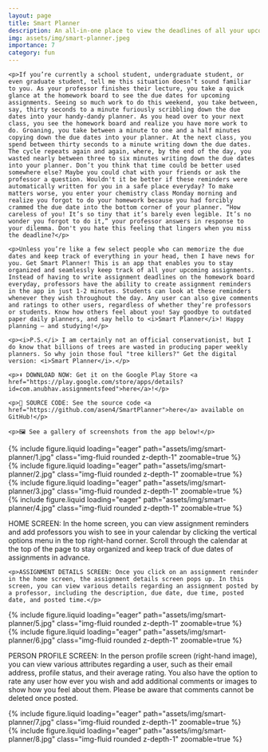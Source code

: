 ```yaml
---
layout: page
title: Smart Planner
description: An all-in-one place to view the deadlines of all your upcoming assignments. (July 2022)
img: assets/img/smart-planner.jpeg
importance: 7
category: fun
---
```


<div>

    <p>If you’re currently a school student, undergraduate student, or even graduate student, tell me this situation doesn’t sound familiar to you. As your professor finishes their lecture, you take a quick glance at the homework board to see the due dates for upcoming assignments. Seeing so much work to do this weekend, you take between, say, thirty seconds to a minute furiously scribbling down the due dates into your handy-dandy planner. As you head over to your next class, you see the homework board and realize you have more work to do. Groaning, you take between a minute to one and a half minutes copying down the due dates into your planner. At the next class, you spend between thirty seconds to a minute writing down the due dates. The cycle repeats again and again, where, by the end of the day, you wasted nearly between three to six minutes writing down the due dates into your planner. Don’t you think that time could be better used somewhere else? Maybe you could chat with your friends or ask the professor a question. Wouldn't it be better if these reminders were automatically written for you in a safe place everyday? To make matters worse, you enter your chemistry class Monday morning and realize you forgot to do your homework because you had forcibly crammed the due date into the bottom corner of your planner. “How careless of you! It’s so tiny that it’s barely even legible. It’s no wonder you forgot to do it,” your professor answers in response to your dilemma. Don't you hate this feeling that lingers when you miss the deadline?</p>

    <p>Unless you’re like a few select people who can memorize the due dates and keep track of everything in your head, then I have news for you. Get Smart Planner! This is an app that enables you to stay organized and seamlessly keep track of all your upcoming assignments. Instead of having to write assignment deadlines on the homework board everyday, professors have the ability to create assignment reminders in the app in just 1-2 minutes. Students can look at these reminders whenever they wish throughout the day. Any user can also give comments and ratings to other users, regardless of whether they’re professors or students. Know how others feel about you! Say goodbye to outdated paper daily planners, and say hello to <i>Smart Planner</i>! Happy planning — and studying!</p>

    <p><i>P.S.</i> I am certainly not an official conservationist, but I do know that billions of trees are wasted in producing paper weekly planners. So why join those foul "tree killers?" Get the digital version: <i>Smart Planner</i>.</p>

    <p>⬇️ DOWNLOAD NOW: Get it on the Google Play Store <a href="https://play.google.com/store/apps/details?id=com.anubhav.assignmentsfeed">here</a>!</p>

    <p>📜 SOURCE CODE: See the source code <a href="https://github.com/asen4/SmartPlanner">here</a> available on GitHub!</p>

    <p>🖼️ See a gallery of screenshots from the app below!</p>

</div>

<div class="row">
    <div class="col-sm mt-3 mt-md-0">
        {% include figure.liquid loading="eager" path="assets/img/smart-planner/1.jpg" class="img-fluid rounded z-depth-1" zoomable=true %}
    </div>
    <div class="col-sm mt-3 mt-md-0">
        {% include figure.liquid loading="eager" path="assets/img/smart-planner/2.jpg" class="img-fluid rounded z-depth-1" zoomable=true %}
    </div>
</div>

<div class="row">
    <div class="col-sm mt-3 mt-md-0">
        {% include figure.liquid loading="eager" path="assets/img/smart-planner/3.jpg" class="img-fluid rounded z-depth-1" zoomable=true %}
    </div>
    <div class="col-sm mt-3 mt-md-0">
        {% include figure.liquid loading="eager" path="assets/img/smart-planner/4.jpg" class="img-fluid rounded z-depth-1" zoomable=true %}
    </div>
</div>

<div class="caption">
    <p>HOME SCREEN: In the home screen, you can view assignment reminders and add professors you wish to see in your calendar by clicking the vertical options menu in the top right-hand corner. Scroll through the calendar at the top of the page to stay organized and keep track of due dates of assignments in advance.</p>

    <p>ASSIGNMENT DETAILS SCREEN: Once you click on an assignment reminder in the home screen, the assignment details screen pops up. In this screen, you can view various details regarding an assignment posted by a professor, including the description, due date, due time, posted date, and posted time.</p>

</div>

<div class="row">
    <div class="col-sm mt-3 mt-md-0">
        {% include figure.liquid loading="eager" path="assets/img/smart-planner/5.jpg" class="img-fluid rounded z-depth-1" zoomable=true %}
    </div>
    <div class="col-sm mt-3 mt-md-0">
        {% include figure.liquid loading="eager" path="assets/img/smart-planner/6.jpg" class="img-fluid rounded z-depth-1" zoomable=true %}
    </div>
</div>

<div class="caption">
    <p>PERSON PROFILE SCREEN: In the person profile screen (right-hand image), you can view various attributes regarding a user, such as their email address, profile status, and their average rating. You also have the option to rate any user how ever you wish and add additional comments or images to show how you feel about them. Please be aware that comments cannot be deleted once posted.</p>
</div>

<div class="row">
    <div class="col-sm mt-3 mt-md-0">
        {% include figure.liquid loading="eager" path="assets/img/smart-planner/7.jpg" class="img-fluid rounded z-depth-1" zoomable=true %}
    </div>
    <div class="col-sm mt-3 mt-md-0">
        {% include figure.liquid loading="eager" path="assets/img/smart-planner/8.jpg" class="img-fluid rounded z-depth-1" zoomable=true %}
    </div>
</div>
